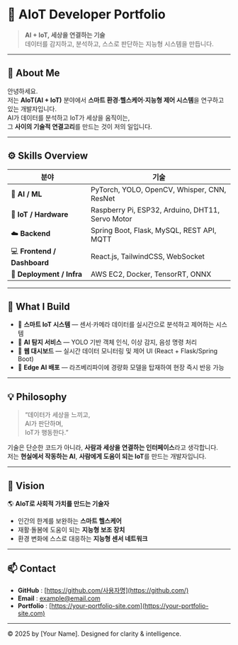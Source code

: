# 🧠 AIoT Developer Portfolio

> **AI + IoT, 세상을 연결하는 기술**  
> 데이터를 감지하고, 분석하고, 스스로 판단하는 지능형 시스템을 만듭니다.

---

## 👋 About Me

안녕하세요.  
저는 **AIoT(AI + IoT)** 분야에서 **스마트 환경·헬스케어·지능형 제어 시스템**을 연구하고 있는 개발자입니다.  
AI가 데이터를 분석하고 IoT가 세상을 움직이는,  
그 **사이의 기술적 연결고리**를 만드는 것이 저의 일입니다.

---

## ⚙️ Skills Overview

| 분야 | 기술 |
|------|------|
| 🤖 **AI / ML** | PyTorch, YOLO, OpenCV, Whisper, CNN, ResNet |
| 🔌 **IoT / Hardware** | Raspberry Pi, ESP32, Arduino, DHT11, Servo Motor |
| ☁️ **Backend** | Spring Boot, Flask, MySQL, REST API, MQTT |
| 💻 **Frontend / Dashboard** | React.js, TailwindCSS, WebSocket |
| 🧩 **Deployment / Infra** | AWS EC2, Docker, TensorRT, ONNX |

---

## 🧩 What I Build

- 🔹 **스마트 IoT 시스템** — 센서·카메라 데이터를 실시간으로 분석하고 제어하는 시스템  
- 🔹 **AI 탐지 서비스** — YOLO 기반 객체 인식, 이상 감지, 음성 명령 처리  
- 🔹 **웹 대시보드** — 실시간 데이터 모니터링 및 제어 UI (React + Flask/Spring Boot)  
- 🔹 **Edge AI 배포** — 라즈베리파이에 경량화 모델을 탑재하여 현장 즉시 반응 가능  

---

## 💡 Philosophy

> “데이터가 세상을 느끼고,  
> AI가 판단하며,  
> IoT가 행동한다.”

기술은 단순한 코드가 아니라, **사람과 세상을 연결하는 인터페이스**라고 생각합니다.  
저는 **현실에서 작동하는 AI**, **사람에게 도움이 되는 IoT**를 만드는 개발자입니다.

---

## 🧭 Vision

🌎 **AIoT로 사회적 가치를 만드는 기술자**  
- 인간의 한계를 보완하는 **스마트 헬스케어**  
- 재활·돌봄에 도움이 되는 **지능형 보조 장치**  
- 환경 변화에 스스로 대응하는 **지능형 센서 네트워크**

---

## 📫 Contact

- **GitHub** : [https://github.com/사용자명](https://github.com/)  
- **Email** : example@email.com  
- **Portfolio** : [https://your-portfolio-site.com](https://your-portfolio-site.com)

---

© 2025 by [Your Name]. Designed for clarity & intelligence.
